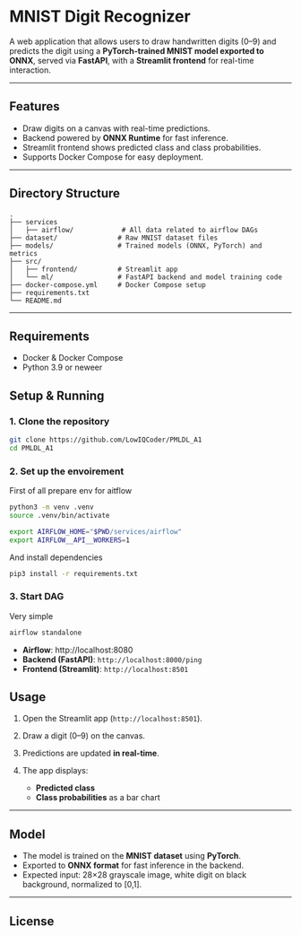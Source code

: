 # MNIST Digit Recognizer

A web application that allows users to draw handwritten digits (0–9) and predicts the digit using a **PyTorch-trained MNIST model exported to ONNX**, served via **FastAPI**, with a **Streamlit frontend** for real-time interaction.

---

## Features

* Draw digits on a canvas with real-time predictions.
* Backend powered by **ONNX Runtime** for fast inference.
* Streamlit frontend shows predicted class and class probabilities.
* Supports Docker Compose for easy deployment.

---

## Directory Structure

```
. 
├── services 
│   ├── airflow/            # All data related to airflow DAGs                              
├── dataset/               # Raw MNIST dataset files
├── models/                # Trained models (ONNX, PyTorch) and metrics
├── src/
│   ├── frontend/          # Streamlit app
│   └── ml/                # FastAPI backend and model training code
├── docker-compose.yml     # Docker Compose setup
├── requirements.txt
└── README.md
```

---

## Requirements

* Docker & Docker Compose
* Python 3.9 or neweer

## Setup & Running

### 1. Clone the repository

```bash
git clone https://github.com/LowIQCoder/PMLDL_A1
cd PMLDL_A1
```

### 2. Set up the envoirement

First of all prepare env for aitflow

```bash
python3 -m venv .venv
source .venv/bin/activate
```

```bash
export AIRFLOW_HOME="$PWD/services/airflow"
export AIRFLOW__API__WORKERS=1
```

And install dependencies
```bash
pip3 install -r requirements.txt
```

### 3. Start DAG

Very simple
```bash
airflow standalone
```

* **Airflow**: http://localhost:8080
* **Backend (FastAPI)**: `http://localhost:8000/ping`
* **Frontend (Streamlit)**: `http://localhost:8501`

## Usage

1. Open the Streamlit app (`http://localhost:8501`).
2. Draw a digit (0–9) on the canvas.
3. Predictions are updated **in real-time**.
4. The app displays:

   * **Predicted class**
   * **Class probabilities** as a bar chart

---

## Model

* The model is trained on the **MNIST dataset** using **PyTorch**.
* Exported to **ONNX format** for fast inference in the backend.
* Expected input: 28×28 grayscale image, white digit on black background, normalized to \[0,1].

---

## License


